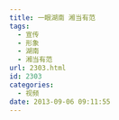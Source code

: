 ```yaml
---
title: 一眼湖南 湘当有范
tags:
  - 宣传
  - 形象
  - 湖南
  - 湘当有范
url: 2303.html
id: 2303
categories:
  - 视频
date: 2013-09-06 09:11:55
---
```

